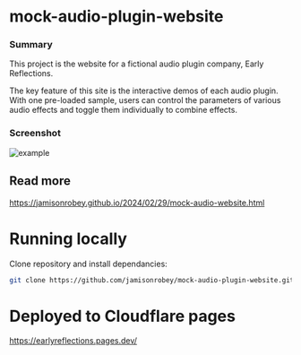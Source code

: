 # mock-audio-plugin-website

### Summary

This project is the website for a fictional audio plugin company, Early Reflections. 

The key feature of this site is the interactive demos of each audio plugin. With one pre-loaded sample, users can control the parameters of various audio effects and toggle them individually to combine effects.
### Screenshot
![example](https://github.com/jamisonrobey/mock-audio-plugin-website/assets/107488511/0bb3b115-2ec9-4425-84f4-0abe5aed1de1)
## Read more
https://jamisonrobey.github.io/2024/02/29/mock-audio-website.html

# Running locally
Clone repository and install dependancies:
```BASH
git clone https://github.com/jamisonrobey/mock-audio-plugin-website.git && cd mock-audio-plugin-website && npx run dev
```
# Deployed to Cloudflare pages
https://earlyreflections.pages.dev/
